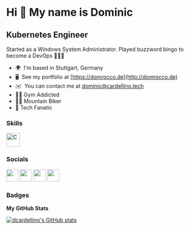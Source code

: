 Hi 👋 My name is Dominic
========================

Kubernetes Engineer
-------------------

Started as a Windows System Administrator. Played buzzword bingo to become a DevOps 👨🏽‍💻

* 🌍  I'm based in Stuttgart, Germany
* 🖥️  See my portfolio at [https://domrocco.de](http://domrocco.de)
* ✉️  You can contact me at [dominic@cardellino.tech](mailto:dominic@cardellino.tech)
* 🏋🏼 Gym Addicted
* 🚵🏼 Mountain Biker
* 📱 Tech Fanatic

### Skills

<p align="left">
<a href="https://terraform.io" target="_blank" rel="noreferrer"><img src="https://www.gonicus.de/img/news/figures/Terraform_VerticalLogo_FullColor.png" width="36" height="36" alt="C" /></a>
</p>


### Socials

<p align="left"> <a href="https://www.github.com/dcardellino" target="_blank" rel="noreferrer"><img src="https://raw.githubusercontent.com/danielcranney/readme-generator/main/public/icons/socials/github.svg" width="32" height="32" /></a> <a href="http://www.instagram.com/rocco.lovesdevops" target="_blank" rel="noreferrer"><img src="https://raw.githubusercontent.com/danielcranney/readme-generator/main/public/icons/socials/instagram.svg" width="32" height="32" /></a> <a href="https://www.linkedin.com/in/dominic-cardellino" target="_blank" rel="noreferrer"><img src="https://raw.githubusercontent.com/danielcranney/readme-generator/main/public/icons/socials/linkedin.svg" width="32" height="32" /></a> <a href="https://www.twitter.com/domrocc_" target="_blank" rel="noreferrer"><img src="https://raw.githubusercontent.com/danielcranney/readme-generator/main/public/icons/socials/twitter.svg" width="32" height="32" /></a></p>

### Badges

<b>My GitHub Stats</b>

<a href="http://www.github.com/dcardellino"><img src="https://github-readme-stats.vercel.app/api?username=dcardellino&show_icons=true&hide=&count_private=true&title_color=0891b2&text_color=ffffff&icon_color=0891b2&bg_color=1c1917&hide_border=true&show_icons=true" alt="dcardellino's GitHub stats" /></a>
